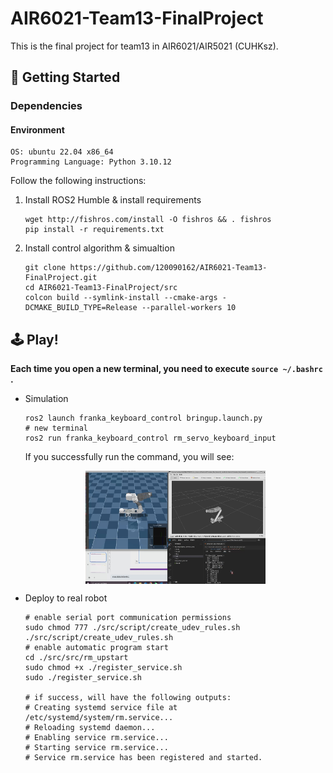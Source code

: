# AIR6021-Team13-FinalProject
This is the final project for team13 in AIR6021/AIR5021 (CUHKsz).

## 📖 Getting Started

### Dependencies
#### Environment
```
OS: ubuntu 22.04 x86_64
Programming Language: Python 3.10.12
```
Follow the following instructions: 

1. Install ROS2 Humble & install requirements

    ```
    wget http://fishros.com/install -O fishros && . fishros
    pip install -r requirements.txt
    ```

2. Install control algorithm & simualtion

    ```
    git clone https://github.com/120090162/AIR6021-Team13-FinalProject.git
    cd AIR6021-Team13-FinalProject/src
    colcon build --symlink-install --cmake-args -DCMAKE_BUILD_TYPE=Release --parallel-workers 10
    ```

## 🕹️ Play!
**Each time you open a new terminal, you need to execute `source ~/.bashrc` .**
* Simulation

    ```
    ros2 launch franka_keyboard_control bringup.launch.py
    # new terminal
    ros2 run franka_keyboard_control rm_servo_keyboard_input
    ```
    If you successfully run the command, you will see:
    <p align="center">
    <img src="docs/simulation.png" align="center" width=60% >
    </p>

* Deploy to real robot

    ```
    # enable serial port communication permissions
    sudo chmod 777 ./src/script/create_udev_rules.sh
    ./src/script/create_udev_rules.sh
    # enable automatic program start
    cd ./src/src/rm_upstart
    sudo chmod +x ./register_service.sh
    sudo ./register_service.sh

    # if success, will have the following outputs:
    # Creating systemd service file at /etc/systemd/system/rm.service...
    # Reloading systemd daemon...
    # Enabling service rm.service...
    # Starting service rm.service...
    # Service rm.service has been registered and started.
    ```